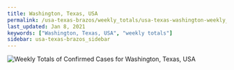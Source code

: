 ```yaml
---
title: Washington, Texas, USA
permalink: /usa-texas-brazos/weekly_totals/usa-texas-washington-weekly_totals.html
last_updated: Jan 8, 2021
keywords: ["Washington, Texas, USA", "weekly totals"]
sidebar: usa-texas-brazos_sidebar
---
```


![Weekly Totals of Confirmed Cases for Washington, Texas, USA](/covid_tracker/images/graphs/usa-texas-washington-weekly_totals_graph.png)
